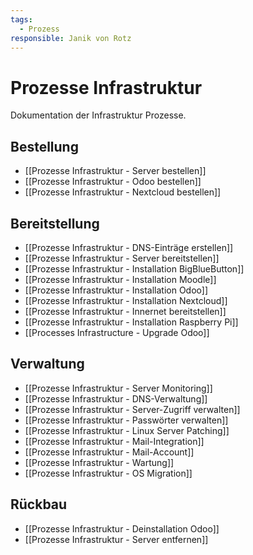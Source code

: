 ```yaml
---
tags:
  - Prozess
responsible: Janik von Rotz
---
```

# Prozesse Infrastruktur
Dokumentation der Infrastruktur Prozesse.

## Bestellung

* [[Prozesse Infrastruktur - Server bestellen]]
* [[Prozesse Infrastruktur - Odoo bestellen]]
* [[Prozesse Infrastruktur - Nextcloud bestellen]]

## Bereitstellung

* [[Prozesse Infrastruktur - DNS-Einträge erstellen]]
* [[Prozesse Infrastruktur - Server bereitstellen]]
* [[Prozesse Infrastruktur - Installation BigBlueButton]]
* [[Prozesse Infrastruktur - Installation Moodle]]
* [[Prozesse Infrastruktur - Installation Odoo]]
* [[Prozesse Infrastruktur - Installation Nextcloud]]
* [[Prozesse Infrastruktur - Innernet bereitstellen]]
* [[Prozesse Infrastruktur - Installation Raspberry Pi]]
* [[Processes Infrastructure - Upgrade Odoo]]

## Verwaltung

* [[Prozesse Infrastruktur - Server Monitoring]]
* [[Prozesse Infrastruktur - DNS-Verwaltung]]
* [[Prozesse Infrastruktur - Server-Zugriff verwalten]]
* [[Prozesse Infrastruktur - Passwörter verwalten]]
* [[Prozesse Infrastruktur - Linux Server Patching]]
* [[Prozesse Infrastruktur - Mail-Integration]]
* [[Prozesse Infrastruktur - Mail-Account]]
* [[Prozesse Infrastruktur - Wartung]]
* [[Prozesse Infrastruktur - OS Migration]]

## Rückbau

* [[Prozesse Infrastruktur - Deinstallation Odoo]]
* [[Prozesse Infrastruktur - Server entfernen]]